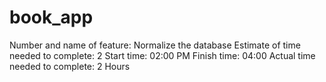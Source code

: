 # book_app

Number and name of feature: Normalize the database
Estimate of time needed to complete: 2
Start time: 02:00 PM
Finish time: 04:00
Actual time needed to complete: 2 Hours
